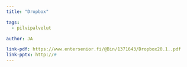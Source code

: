 ```yaml
---
title: "Dropbox"

tags:
  - pilvipalvelut

author: JA

link-pdf: https://www.entersenior.fi/@Bin/1371643/Dropbox20.1..pdf
link-pptx: http://#
---
```


